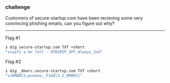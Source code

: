 ### challenge
Customers of secure-startup.com have been recieving some very convincing phishing emails, can you figure out why?

---
Flag #1
```bash
❯ dig secure-startup.com TXT +short
"v=spf1 a mx ?all - HTB{RIP_SPF_Always_2nd"
```
Flag #2
```bash
❯ dig _dmarc.secure-startup.com TXT +short
"v=DMARC1;p=none;_F1ddl3_2_DMARC}"
```